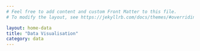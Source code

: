 ```yaml
---
# Feel free to add content and custom Front Matter to this file.
# To modify the layout, see https://jekyllrb.com/docs/themes/#overriding-theme-defaults

layout: home-data
title: "Data Visualisation"
category: data
---
```

